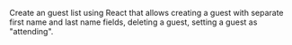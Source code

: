 Create an guest list using React that allows creating a guest with separate first name and last name fields, deleting a guest, setting a guest as "attending".
